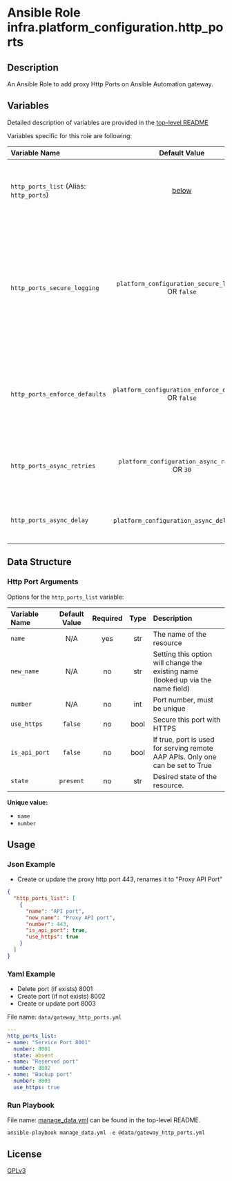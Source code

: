# Ansible Role infra.platform_configuration.http_ports

## Description

An Ansible Role to add proxy Http Ports on Ansible Automation gateway.

## Variables

Detailed description of variables are provided in the [top-level README](../../README.md)

Variables specific for this role are following:

| Variable Name                                       |                    Default Value                    | Required | Description                                                                                                                                                       |                                                      |
|:----------------------------------------------------|:---------------------------------------------------:|:--------:|:------------------------------------------------------------------------------------------------------------------------------------------------------------------|:----------------------------------------------------:|
| `http_ports_list` (Alias: `http_ports`)          |            [below](#http-port-arguments)            |   yes    | Data structure describing your http port entries described below.                                                                                                 |        [more](../../README.md#data-variables)        |
| `http_ports_secure_logging`   |  `platform_configuration_secure_logging` OR `false`  |    no    | Whether or not to include the sensitive http_ports role tasks in the log. Set this value to `True` if you will be providing your sensitive values from elsewhere. |   [more](../../README.md#secure-logging-variables)   |
| `http_ports_enforce_defaults` | `platform_configuration_enforce_defaults` OR `false` |    no    | Whether or not to enforce default option values on only the http port role.                                                                                       |      [more](../../README.md#enforcing-defaults)      |
| `http_ports_async_retries`    |    `platform_configuration_async_retries` OR `30`    |    no    | This variable sets the number of retries to attempt for the role.                                                                                                 | [more](../../README.md#asynchronous-retry-variables) |
| `http_ports_async_delay`      |     `platform_configuration_async_delay` OR `1`      |    no    | This sets the delay between retries for the role.                                                                                                                 | [more](../../README.md#asynchronous-retry-variables) |

## Data Structure

### Http Port Arguments

Options for the `http_ports_list` variable:

| Variable Name | Default Value | Required | Type | Description                                                                      |
|:--------------|:-------------:|:--------:|:----:|:---------------------------------------------------------------------------------|
| `name`        |      N/A      |   yes    | str  | The name of the resource                                                         |
| `new_name`    |      N/A      |    no    | str  | Setting this option will change the existing name (looked up via the name field) |
| `number`      |      N/A      |    no    | int  | Port number, must be unique                                                      |
| `use_https`   |    `false`    |    no    | bool | Secure this port with HTTPS                                                      |
| `is_api_port` |    `false`    |    no    | bool | If true, port is used for serving remote AAP APIs. Only one can be set to True   |
| `state`       |   `present`   |    no    | str  | Desired state of the resource.                                                   |

**Unique value:**

- `name`
- `number`

## Usage

### Json Example

- Create or update the proxy http port 443, renames it to "Proxy API Port"

```json
{
  "http_ports_list": [
    {
      "name": "API port",
      "new_name": "Proxy API port",
      "number": 443,
      "is_api_port": true,
      "use_https": true
    }
  ]
}
```

### Yaml Example

- Delete port (if exists) 8001
- Create port (if not exists) 8002
- Create or update port 8003

File name: `data/gateway_http_ports.yml`

```yaml
---
http_ports_list:
- name: "Service Port 8001"
  number: 8001
  state: absent
- name: "Reserved port"
  number: 8002
- name: "Backup port"
  number: 8003
  use_https: true
```

### Run Playbook

File name: [manage_data.yml](../../README.md#example-ansible-playbook) can be found in the top-level README.

```shell
ansible-playbook manage_data.yml -e @data/gateway_http_ports.yml
```

## License

[GPLv3](https://github.com/ansible/aap-gateway/gateway_configuration_collection/COPYING)
